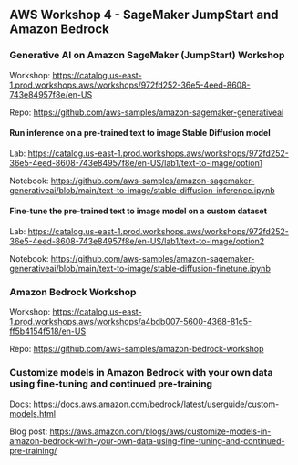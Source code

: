 ## AWS Workshop 4 - SageMaker JumpStart and Amazon Bedrock

### Generative AI on Amazon SageMaker (JumpStart) Workshop

Workshop: https://catalog.us-east-1.prod.workshops.aws/workshops/972fd252-36e5-4eed-8608-743e84957f8e/en-US

Repo: https://github.com/aws-samples/amazon-sagemaker-generativeai

#### Run inference on a pre-trained text to image Stable Diffusion model

Lab: https://catalog.us-east-1.prod.workshops.aws/workshops/972fd252-36e5-4eed-8608-743e84957f8e/en-US/lab1/text-to-image/option1

Notebook: https://github.com/aws-samples/amazon-sagemaker-generativeai/blob/main/text-to-image/stable-diffusion-inference.ipynb

#### Fine-tune the pre-trained text to image model on a custom dataset

Lab: https://catalog.us-east-1.prod.workshops.aws/workshops/972fd252-36e5-4eed-8608-743e84957f8e/en-US/lab1/text-to-image/option2

Notebook: https://github.com/aws-samples/amazon-sagemaker-generativeai/blob/main/text-to-image/stable-diffusion-finetune.ipynb

### Amazon Bedrock Workshop

Workshop: https://catalog.us-east-1.prod.workshops.aws/workshops/a4bdb007-5600-4368-81c5-ff5b4154f518/en-US

Repo: https://github.com/aws-samples/amazon-bedrock-workshop

### Customize models in Amazon Bedrock with your own data using fine-tuning and continued pre-training

Docs: https://docs.aws.amazon.com/bedrock/latest/userguide/custom-models.html

Blog post: https://aws.amazon.com/blogs/aws/customize-models-in-amazon-bedrock-with-your-own-data-using-fine-tuning-and-continued-pre-training/

